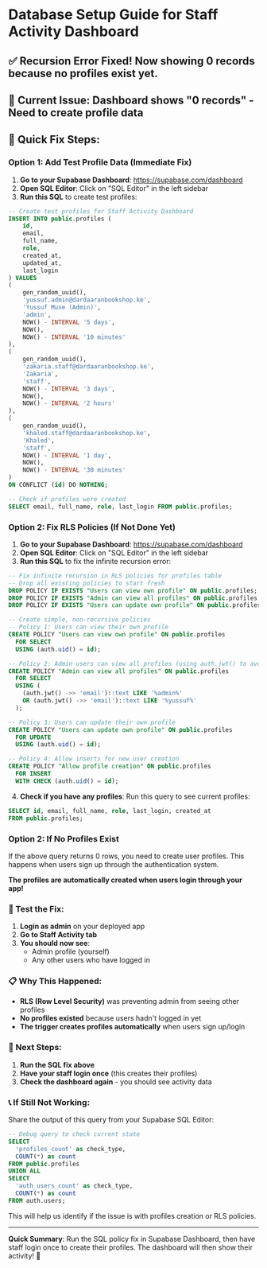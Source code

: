 # Database Setup Guide for Staff Activity Dashboard

## ✅ Recursion Error Fixed! Now showing 0 records because no profiles exist yet.

## 🎯 Current Issue: Dashboard shows "0 records" - Need to create profile data

## 🔧 Quick Fix Steps:

### Option 1: Add Test Profile Data (Immediate Fix)

1. **Go to your Supabase Dashboard**: https://supabase.com/dashboard
2. **Open SQL Editor**: Click on "SQL Editor" in the left sidebar
3. **Run this SQL** to create test profiles:

```sql
-- Create test profiles for Staff Activity Dashboard
INSERT INTO public.profiles (
    id,
    email,
    full_name,
    role,
    created_at,
    updated_at,
    last_login
) VALUES
(
    gen_random_uuid(),
    'yussuf.admin@dardaaranbookshop.ke',
    'Yussuf Muse (Admin)',
    'admin',
    NOW() - INTERVAL '5 days',
    NOW(),
    NOW() - INTERVAL '10 minutes'
),
(
    gen_random_uuid(),
    'zakaria.staff@dardaaranbookshop.ke',
    'Zakaria',
    'staff',
    NOW() - INTERVAL '3 days',
    NOW(),
    NOW() - INTERVAL '2 hours'
),
(
    gen_random_uuid(),
    'khaled.staff@dardaaranbookshop.ke',
    'Khaled',
    'staff',
    NOW() - INTERVAL '1 day',
    NOW(),
    NOW() - INTERVAL '30 minutes'
)
ON CONFLICT (id) DO NOTHING;

-- Check if profiles were created
SELECT email, full_name, role, last_login FROM public.profiles;
```

### Option 2: Fix RLS Policies (If Not Done Yet)

1. **Go to your Supabase Dashboard**: https://supabase.com/dashboard
2. **Open SQL Editor**: Click on "SQL Editor" in the left sidebar
3. **Run this SQL** to fix the infinite recursion error:

```sql
-- Fix infinite recursion in RLS policies for profiles table
-- Drop all existing policies to start fresh
DROP POLICY IF EXISTS "Users can view own profile" ON public.profiles;
DROP POLICY IF EXISTS "Admin can view all profiles" ON public.profiles;
DROP POLICY IF EXISTS "Users can update own profile" ON public.profiles;

-- Create simple, non-recursive policies
-- Policy 1: Users can view their own profile
CREATE POLICY "Users can view own profile" ON public.profiles
  FOR SELECT
  USING (auth.uid() = id);

-- Policy 2: Admin users can view all profiles (using auth.jwt() to avoid recursion)
CREATE POLICY "Admin can view all profiles" ON public.profiles
  FOR SELECT
  USING (
    (auth.jwt() ->> 'email')::text LIKE '%admin%'
    OR (auth.jwt() ->> 'email')::text LIKE '%yussuf%'
  );

-- Policy 3: Users can update their own profile
CREATE POLICY "Users can update own profile" ON public.profiles
  FOR UPDATE
  USING (auth.uid() = id);

-- Policy 4: Allow inserts for new user creation
CREATE POLICY "Allow profile creation" ON public.profiles
  FOR INSERT
  WITH CHECK (auth.uid() = id);
```

4. **Check if you have any profiles**: Run this query to see current profiles:

```sql
SELECT id, email, full_name, role, last_login, created_at
FROM public.profiles;
```

### Option 2: If No Profiles Exist

If the above query returns 0 rows, you need to create user profiles. This happens when users sign up through the authentication system.

**The profiles are automatically created when users login through your app!**

### 🧪 Test the Fix:

1. **Login as admin** on your deployed app
2. **Go to Staff Activity tab**
3. **You should now see**:
   - Admin profile (yourself)
   - Any other users who have logged in

### 📋 Why This Happened:

- **RLS (Row Level Security)** was preventing admin from seeing other profiles
- **No profiles existed** because users hadn't logged in yet
- **The trigger creates profiles automatically** when users sign up/login

### 🚀 Next Steps:

1. **Run the SQL fix above**
2. **Have your staff login once** (this creates their profiles)
3. **Check the dashboard again** - you should see activity data

### 📞 If Still Not Working:

Share the output of this query from your Supabase SQL Editor:

```sql
-- Debug query to check current state
SELECT
  'profiles_count' as check_type,
  COUNT(*) as count
FROM public.profiles
UNION ALL
SELECT
  'auth_users_count' as check_type,
  COUNT(*) as count
FROM auth.users;
```

This will help us identify if the issue is with profiles creation or RLS policies.

---

**Quick Summary**: Run the SQL policy fix in Supabase Dashboard, then have staff login once to create their profiles. The dashboard will then show their activity! 🎉
